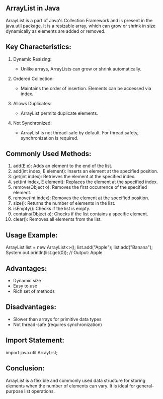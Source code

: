 ArrayList in Java
------------------

ArrayList is a part of Java's Collection Framework and is present in the java.util package. 
It is a resizable array, which can grow or shrink in size dynamically as elements are added or removed.

Key Characteristics:
---------------------
1. Dynamic Resizing:
   - Unlike arrays, ArrayLists can grow or shrink automatically.

2. Ordered Collection:
   - Maintains the order of insertion. Elements can be accessed via index.

3. Allows Duplicates:
   - ArrayList permits duplicate elements. 

4. Not Synchronized:
   - ArrayList is not thread-safe by default. For thread safety, synchronization is required.

Commonly Used Methods:
-----------------------
1. add(E e): Adds an element to the end of the list.
2. add(int index, E element): Inserts an element at the specified position.
3. get(int index): Retrieves the element at the specified index.
4. set(int index, E element): Replaces the element at the specified index.
5. remove(Object o): Removes the first occurrence of the specified element.
6. remove(int index): Removes the element at the specified position.
7. size(): Returns the number of elements in the list.
8. isEmpty(): Checks if the list is empty.
9. contains(Object o): Checks if the list contains a specific element.
10. clear(): Removes all elements from the list.

Usage Example:
---------------
ArrayList<String> list = new ArrayList<>();
list.add("Apple");
list.add("Banana");
System.out.println(list.get(0)); // Output: Apple

Advantages:
------------
- Dynamic size
- Easy to use
- Rich set of methods

Disadvantages:
---------------
- Slower than arrays for primitive data types
- Not thread-safe (requires synchronization)

Import Statement:
------------------
import java.util.ArrayList;

Conclusion:
------------
ArrayList is a flexible and commonly used data structure for storing elements 
when the number of elements can vary. It is ideal for general-purpose list operations.

